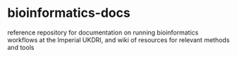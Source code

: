 # bioinformatics-docs
reference repository for documentation on running bioinformatics workflows at the Imperial UKDRI, and wiki of resources for relevant methods and tools
